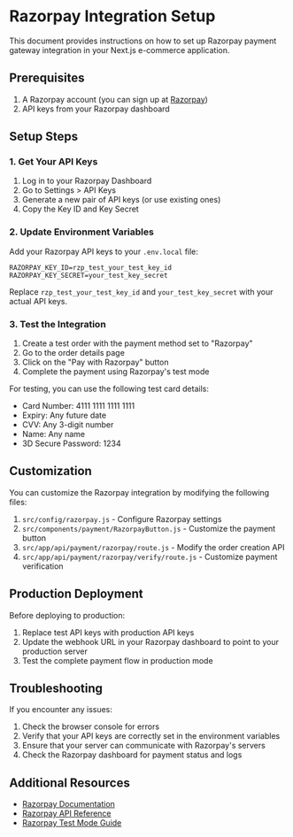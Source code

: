 # Razorpay Integration Setup

This document provides instructions on how to set up Razorpay payment gateway integration in your Next.js e-commerce application.

## Prerequisites

1. A Razorpay account (you can sign up at [Razorpay](https://razorpay.com/))
2. API keys from your Razorpay dashboard

## Setup Steps

### 1. Get Your API Keys

1. Log in to your Razorpay Dashboard
2. Go to Settings > API Keys
3. Generate a new pair of API keys (or use existing ones)
4. Copy the Key ID and Key Secret

### 2. Update Environment Variables

Add your Razorpay API keys to your `.env.local` file:

```
RAZORPAY_KEY_ID=rzp_test_your_test_key_id
RAZORPAY_KEY_SECRET=your_test_key_secret
```

Replace `rzp_test_your_test_key_id` and `your_test_key_secret` with your actual API keys.

### 3. Test the Integration

1. Create a test order with the payment method set to "Razorpay"
2. Go to the order details page
3. Click on the "Pay with Razorpay" button
4. Complete the payment using Razorpay's test mode

For testing, you can use the following test card details:
- Card Number: 4111 1111 1111 1111
- Expiry: Any future date
- CVV: Any 3-digit number
- Name: Any name
- 3D Secure Password: 1234

## Customization

You can customize the Razorpay integration by modifying the following files:

1. `src/config/razorpay.js` - Configure Razorpay settings
2. `src/components/payment/RazorpayButton.js` - Customize the payment button
3. `src/app/api/payment/razorpay/route.js` - Modify the order creation API
4. `src/app/api/payment/razorpay/verify/route.js` - Customize payment verification

## Production Deployment

Before deploying to production:

1. Replace test API keys with production API keys
2. Update the webhook URL in your Razorpay dashboard to point to your production server
3. Test the complete payment flow in production mode

## Troubleshooting

If you encounter any issues:

1. Check the browser console for errors
2. Verify that your API keys are correctly set in the environment variables
3. Ensure that your server can communicate with Razorpay's servers
4. Check the Razorpay dashboard for payment status and logs

## Additional Resources

- [Razorpay Documentation](https://razorpay.com/docs/)
- [Razorpay API Reference](https://razorpay.com/docs/api/)
- [Razorpay Test Mode Guide](https://razorpay.com/docs/payments/payments/test-mode/)
